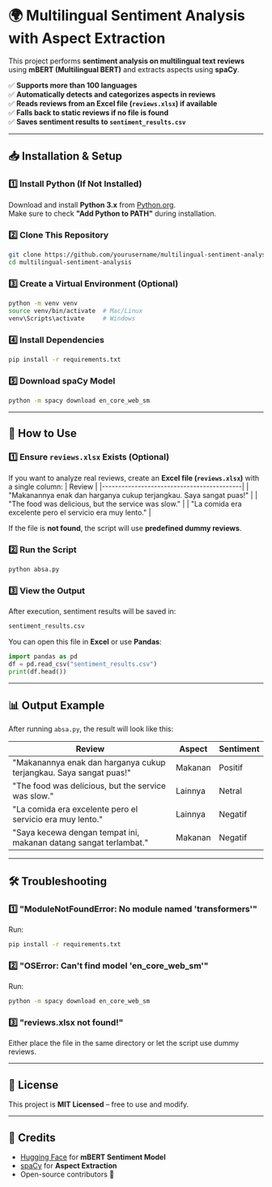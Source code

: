 # 🌍 Multilingual Sentiment Analysis with Aspect Extraction

This project performs **sentiment analysis on multilingual text reviews** using **mBERT (Multilingual BERT)** and extracts aspects using **spaCy**.

✅ **Supports more than 100 languages**  
✅ **Automatically detects and categorizes aspects in reviews**  
✅ **Reads reviews from an Excel file (`reviews.xlsx`) if available**  
✅ **Falls back to static reviews if no file is found**  
✅ **Saves sentiment results to `sentiment_results.csv`**

---

## **📥 Installation & Setup**

### **1️⃣ Install Python (If Not Installed)**

Download and install **Python 3.x** from [Python.org](https://www.python.org/downloads/).  
Make sure to check **"Add Python to PATH"** during installation.

### **2️⃣ Clone This Repository**

```bash
git clone https://github.com/yourusername/multilingual-sentiment-analysis.git
cd multilingual-sentiment-analysis
```

### **3️⃣ Create a Virtual Environment (Optional)**

```bash
python -m venv venv
source venv/bin/activate  # Mac/Linux
venv\Scripts\activate     # Windows
```

### **4️⃣ Install Dependencies**

```bash
pip install -r requirements.txt
```

### **5️⃣ Download spaCy Model**

```bash
python -m spacy download en_core_web_sm
```

---

## **📄 How to Use**

### **1️⃣ Ensure `reviews.xlsx` Exists (Optional)**

If you want to analyze real reviews, create an **Excel file (`reviews.xlsx`)** with a single column:
| Review |
|-------------------------------------------|
| "Makanannya enak dan harganya cukup terjangkau. Saya sangat puas!" |
| "The food was delicious, but the service was slow." |
| "La comida era excelente pero el servicio era muy lento." |

If the file is **not found**, the script will use **predefined dummy reviews**.

### **2️⃣ Run the Script**

```bash
python absa.py
```

### **3️⃣ View the Output**

After execution, sentiment results will be saved in:

```bash
sentiment_results.csv
```

You can open this file in **Excel** or use **Pandas**:

```python
import pandas as pd
df = pd.read_csv("sentiment_results.csv")
print(df.head())
```

---

## **📊 Output Example**

After running `absa.py`, the result will look like this:

| Review                                                             | Aspect  | Sentiment |
| ------------------------------------------------------------------ | ------- | --------- |
| "Makanannya enak dan harganya cukup terjangkau. Saya sangat puas!" | Makanan | Positif   |
| "The food was delicious, but the service was slow."                | Lainnya | Netral    |
| "La comida era excelente pero el servicio era muy lento."          | Lainnya | Negatif   |
| "Saya kecewa dengan tempat ini, makanan datang sangat terlambat."  | Makanan | Negatif   |

---

## **🛠 Troubleshooting**

### **1️⃣ "ModuleNotFoundError: No module named 'transformers'"**

Run:

```bash
pip install -r requirements.txt
```

### **2️⃣ "OSError: Can't find model 'en_core_web_sm'"**

Run:

```bash
python -m spacy download en_core_web_sm
```

### **3️⃣ "reviews.xlsx not found!"**

Either place the file in the same directory or let the script use dummy reviews.

---

## **📜 License**

This project is **MIT Licensed** – free to use and modify.

---

## **🌟 Credits**

- [Hugging Face](https://huggingface.co/) for **mBERT Sentiment Model**
- [spaCy](https://spacy.io/) for **Aspect Extraction**
- Open-source contributors 🚀
